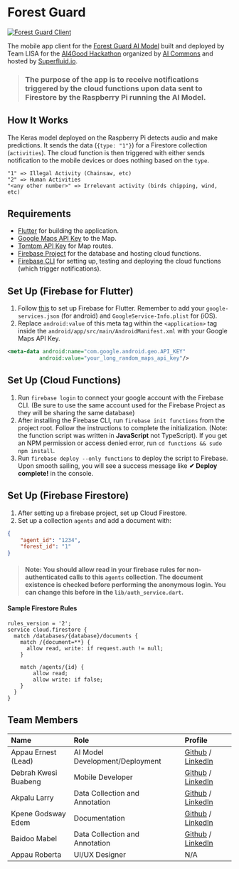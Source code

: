 # Forest Guard
[![Forest Guard Client](https://img.shields.io/endpoint?color=green&style=flat-square&logo=google-play&logoColor=green&url=https%3A%2F%2Fplayshields.herokuapp.com%2Fplay%3Fi%3Dorg.lisa_ghana.forest_guard%26l%3DForest%2520Guard%2520Client%26m%3D%24version)](https://play.google.com/store/apps/details?id=org.lisa_ghana.forest_guard)  

The mobile app client for the [Forest Guard AI Model](https://github.com/LISA-Ghana/forest_guard_ai) built and deployed by Team LISA for the [AI4Good Hackathon](https://superfluid.io/ai-commons/) organized by [AI Commons](https://ai-commons.org/) and hosted by [Superfluid.io](https://superfluid.io/).

> ### The purpose of the app is to receive notifications triggered by the cloud functions upon data sent to Firestore by the Raspberry Pi running the AI Model.

## How It Works
The Keras model deployed on the Raspberry Pi detects audio and make predictions. It sends the data (`{type: "1"}`) for a Firestore collection (`activities`). The cloud function is then triggered with either sends notification to the mobile devices or does nothing based on the `type`.
```
"1" => Illegal Activity (Chainsaw, etc)
"2" => Human Activities
"<any other number>" => Irrelevant activity (birds chipping, wind, etc)
```

## Requirements
* [Flutter](https://flutter.dev) for building the application.
* [Google Maps API Key](https://cloud.google.com/maps-platform/) to the Map.
* [Tomtom API Key](https://developer.tomtom.com/routing-api) for Map routes.
* [Firebase Project](https://firebase.google.com) for the database and hosting cloud functions.
* [Firebase CLI](https://firebase.google.com/docs/functions/get-started) for setting up, testing and deploying the cloud functions (which trigger notifications).

## Set Up (Firebase for Flutter)
1. Follow [this](https://firebase.flutter.dev/docs/overview) to set up Firebase for Flutter. Remember to add your `google-services.json` (for android) and `GoogleService-Info.plist` for (iOS).
2. Replace `android:value` of this meta tag within the `<application>` tag inside the `android/app/src/main/AndroidManifest.xml` with your Google Maps API Key.
```xml
<meta-data android:name="com.google.android.geo.API_KEY" 
          android:value="your_long_random_maps_api_key"/>
```

## Set Up (Cloud Functions)
1. Run `firebase login` to connect your google account with the Firebase CLI. (Be sure to use the same account used for the Firebase Project as they will be sharing the same database)
2. After installing the Firebase CLI, run `firebase init functions` from the project root. Follow the instructions to complete the initialization. (Note: the function script was written in **JavaScript** not TypeScript).
If you get an NPM permission or access denied error, run `cd functions && sudo npm install`.
3. Run `firebase deploy --only functions` to deploy the script to Firebase. Upon smooth sailing, you will see a success message like **✔  Deploy complete!** in the console.

## Set Up (Firebase Firestore)
1. After setting up a firebase project, set up Cloud Firestore.
2. Set up a collection `agents` and add a document with:
```json
{
    "agent_id": "1234",
    "forest_id": "1"
}
```
> #### Note: You should allow read in your firebase rules for non-authenticated calls to this `agents` collection. The document existence is checked before performing the anonymous login. You can change this before in the `lib/auth_service.dart`.

#### Sample Firestore Rules
```
rules_version = '2';
service cloud.firestore {
  match /databases/{database}/documents {
    match /{document=**} {
      allow read, write: if request.auth != null;
    }
    
    match /agents/{id} {
    	allow read;
        allow write: if false;
    }
  }
}
``` 

## Team Members

| Name | Role | Profile |  
| :--- | :--- | :--- |  
| Appau Ernest (Lead) | AI Model Development/Deployment | [Github](https://github.com/kappernie) / [LinkedIn](https://www.linkedin.com/in/appauernestkofimensah/) |  
| Debrah Kwesi Buabeng | Mobile Developer | [Github](https://github.com/Akora-IngDKB) / [LinkedIn](https://www.linkedin.com/in/kwesi-buabeng-debrah) |  
| Akpalu Larry | Data Collection and Annotation | [Github](https://github.com/larry2310) / [LinkedIn](https://www.linkedin.com/in/larry-akpalu-5b3a1a119/) |  
| Kpene Godsway Edem | Documentation | [Github](https://github.com/kpegods96) / [LinkedIn](https://www.linkedin.com/in/godsway-edem-kpene-a6542711a/) |  
| Baidoo Mabel | Data Collection and Annotation | [Github](https://github.com/GeekiAdubea) / [LinkedIn](https://www.linkedin.com/in/mabel-adubea-baidoo/) |  
| Appau Roberta | UI/UX Designer | N/A |  
